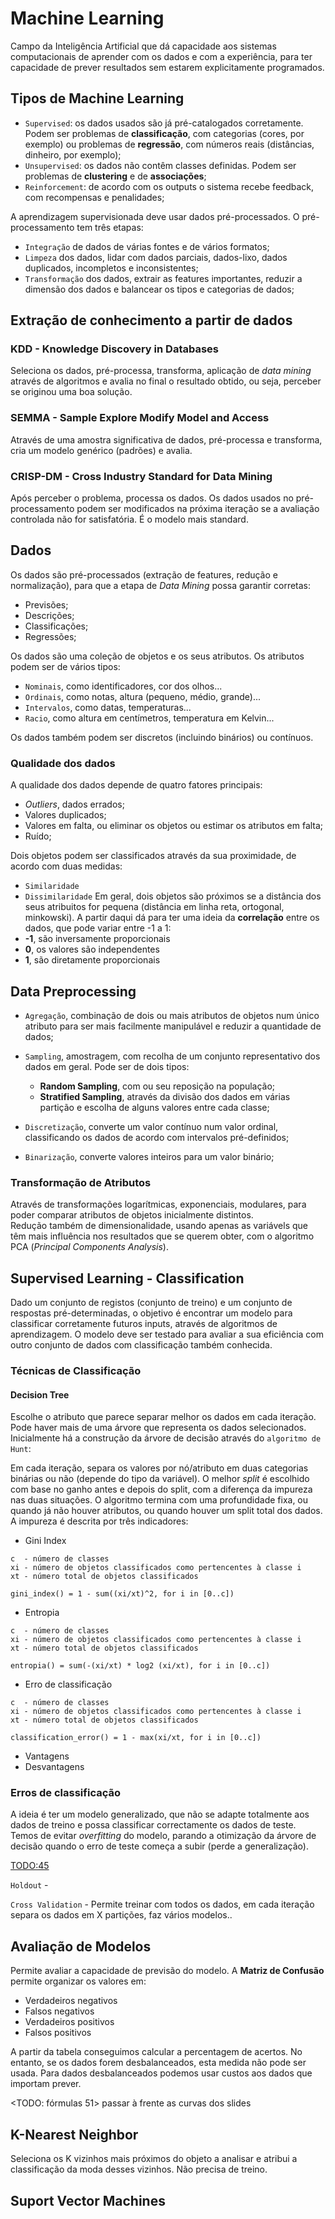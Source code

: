 # Machine Learning

Campo da Inteligência Artificial que dá capacidade aos sistemas computacionais de aprender com os dados e com a experiência, para ter capacidade de prever resultados sem estarem explicitamente programados.

## Tipos de Machine Learning

- `Supervised`: os dados usados são já pré-catalogados corretamente. Podem ser problemas de **classificação**, com categorias (cores, por exemplo) ou problemas de **regressão**, com números reais (distâncias, dinheiro, por exemplo);
- `Unsupervised`: os dados não contêm classes definidas. Podem ser problemas de **clustering** e de **associações**;
- `Reinforcement`: de acordo com os outputs o sistema recebe feedback, com recompensas e penalidades;

A aprendizagem supervisionada deve usar dados pré-processados. O pré-processamento tem três etapas:
- `Integração` de dados de várias fontes e de vários formatos;
- `Limpeza` dos dados, lidar com dados parciais, dados-lixo, dados duplicados, incompletos e inconsistentes;
- `Transformação` dos dados, extrair as features importantes, reduzir a dimensão dos dados e balancear os tipos e categorias de dados;

## Extração de conhecimento a partir de dados

### KDD - Knowledge Discovery in Databases

Seleciona os dados, pré-processa, transforma, aplicação de *data mining* através de algoritmos e avalia no final o resultado obtido, ou seja, perceber se originou uma boa solução.

### SEMMA - Sample Explore Modify Model and Access

Através de uma amostra significativa de dados, pré-processa e transforma, cria um modelo genérico (padrões) e avalia.

###  CRISP-DM - Cross Industry Standard for Data Mining

Após perceber o problema, processa os dados. Os dados usados no pré-processamento podem ser modificados na próxima iteração se a avaliação controlada não for satisfatória. É o modelo mais standard.

## Dados

Os dados são pré-processados (extração de features, redução e normalização), para que a etapa de *Data Mining* possa garantir corretas:
- Previsões;
- Descrições;
- Classificações;
- Regressões;

Os dados são uma coleção de objetos e os seus atributos. Os atributos podem ser de vários tipos:
- `Nominais`, como identificadores, cor dos olhos...
- `Ordinais`, como notas, altura (pequeno, médio, grande)...
- `Intervalos`, como datas, temperaturas...
- `Racio`, como altura em centímetros, temperatura em Kelvin...

Os dados também podem ser discretos (incluindo binários) ou contínuos.

### Qualidade dos dados

A qualidade dos dados depende de quatro fatores principais:
- *Outliers*, dados errados;
- Valores duplicados;
- Valores em falta, ou eliminar os objetos ou estimar os atributos em falta;
- Ruído;

Dois objetos podem ser classificados através da sua proximidade, de acordo com duas medidas:
- `Similaridade`
- `Dissimilaridade`
Em geral, dois objetos são próximos se a distância dos seus atribuitos for pequena (distância em linha reta, ortogonal, minkowski). A partir daqui dá para ter uma ideia da **correlação** entre os dados, que pode variar entre -1 a 1:
- **-1**, são inversamente proporcionais
- **0**, os valores são independentes
- **1**, são diretamente proporcionais 

## Data Preprocessing

- `Agregação`, combinação de dois ou mais atributos de objetos num único atributo para ser mais facilmente manipulável e reduzir a quantidade de dados;

- `Sampling`, amostragem, com recolha de um conjunto representativo dos dados em geral. Pode ser de dois tipos:
    - **Random Sampling**, com ou seu reposição na população;
    - **Stratified Sampling**, através da divisão dos dados em várias partição e escolha de alguns valores entre cada classe;

- `Discretização`, converte um valor contínuo num valor ordinal, classificando os dados de acordo com intervalos pré-definidos;

- `Binarização`, converte valores inteiros para um valor binário;

### Transformação de Atributos

Através de transformações logarítmicas, exponenciais, modulares, para poder comparar atributos de objetos inicialmente distintos. <br>
Redução também de dimensionalidade, usando apenas as variávels que têm mais influência nos resultados que se querem obter, com o algoritmo PCA (*Principal Components Analysis*).

## Supervised Learning - Classification

Dado um conjunto de registos (conjunto de treino) e um conjunto de respostas pré-determinadas, o objetivo é encontrar um modelo para classificar corretamente futuros inputs, através de algoritmos de aprendizagem. O modelo deve ser testado para avaliar a sua eficiência com outro conjunto de dados com classificação também conhecida.

### Técnicas de Classificação

#### Decision Tree

Escolhe o atributo que parece separar melhor os dados em cada iteração. Pode haver mais de uma árvore que representa os dados selecionados. Inicialmente há a construção da árvore de decisão através do `algoritmo de Hunt`:

Em cada iteração, separa os valores por nó/atributo em duas categorias binárias ou não (depende do tipo da variável). O melhor *split* é escolhido com base no ganho antes e depois do split, com a diferença da impureza nas duas situações. O algoritmo termina com uma profundidade fixa, ou quando já não houver atributos, ou quando houver um split total dos dados. A impureza é descrita por três indicadores:

- Gini Index

```note
c  - número de classes
xi - número de objetos classificados como pertencentes à classe i
xt - número total de objetos classificados

gini_index() = 1 - sum((xi/xt)^2, for i in [0..c])
```

- Entropia

```note
c  - número de classes
xi - número de objetos classificados como pertencentes à classe i
xt - número total de objetos classificados

entropia() = sum(-(xi/xt) * log2 (xi/xt), for i in [0..c])
```

- Erro de classificação

```note
c  - número de classes
xi - número de objetos classificados como pertencentes à classe i
xt - número total de objetos classificados

classification_error() = 1 - max(xi/xt, for i in [0..c])
```

- Vantagens
- Desvantagens

<TODO>

### Erros de classificação

A ideia é ter um modelo generalizado, que não se adapte totalmente aos dados de treino e possa classificar correctamente os dados de teste. Temos de evitar *overfitting* do modelo, parando a otimização da árvore de decisão quando o erro de teste começa a subir (perde a generalização).

<TODO:45>

`Holdout` - 

`Cross Validation` - Permite treinar com todos os dados, em cada iteração separa os dados em X partições, faz vários modelos..

## Avaliação de Modelos

Permite avaliar a capacidade de previsão do modelo. A **Matriz de Confusão** permite organizar os valores em:
- Verdadeiros negativos
- Falsos negativos
- Verdadeiros positivos
- Falsos positivos

A partir da tabela conseguimos calcular a percentagem de acertos. No entanto, se os dados forem desbalanceados, esta medida não pode ser usada. Para dados desbalanceados podemos usar custos aos dados que importam prever.

<TODO: fórmulas 51> passar à frente as curvas dos slides

## K-Nearest Neighbor

Seleciona os K vizinhos mais próximos do objeto a analisar e atribui a classificação da moda desses vizinhos. Não precisa de treino.

## Suport Vector Machines

<TODO>

##

<TODO>